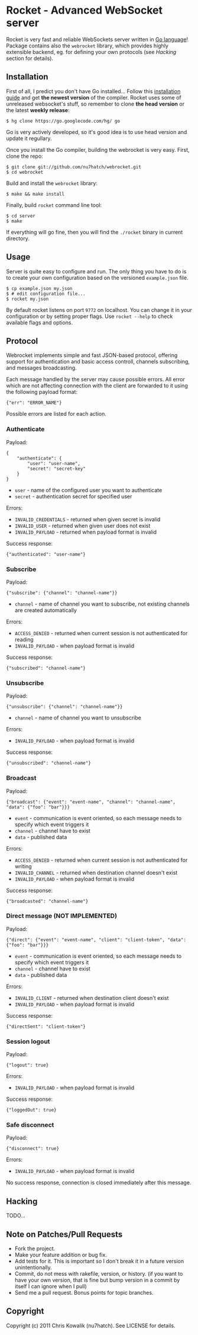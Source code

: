 # Rocket - Advanced WebSocket server

Rocket is very fast and reliable WebSockets server written in [Go language](http://golang.org)!
Package contains also the `webrocket` library, which provides highly extensible
backend, eg. for defining your own protocols (see *Hacking* section for details). 

## Installation

First of all, I predict you don't have Go installed... Follow this 
[installation guide](http://golang.org/doc/install.html) and get **the newest version**
of the compiler. Rocket uses some of unreleased websocket's stuff, so remember to clone
**the head version** or the latest **weekly release**:

    $ hg clone https://go.googlecode.com/hg/ go

Go is very actively developed, so it's good idea is to use head version and update 
it regullary. 

Once you install the Go compiler, building the webrocket is very easy.
First, clone the repo:

    $ git clone git://github.com/nu7hatch/webrocket.git
    $ cd webrocket
	
Build and install the `webrocket` library:
 	
    $ make && make install
	
Finally, build `rocket` command line tool:

    $ cd server
    $ make
	
If everything will go fine, then you will find the `./rocket` binary in current 
directory.

## Usage

Server is quite easy to configure and run. The only thing you have to do
is to create your own configuration based on the versioned `example.json` file. 

    $ cp example.json my.json
    $ # edit configuration file...
    $ rocket my.json

By default rocket listens on port `9772` on localhost. You can change it
in your configuration or by setting proper flags. Use `rocket --help` to 
check available flags and options.

## Protocol

Webrocket implements simple and fast JSON-based protocol, offering support for authentication and
basic access controll, channels subscribing, and messages broadcasting. 

Each message handled by the server may cause possible errors. All error which are not affecting
connection with the client are forwarded to it using the following payload format:

    {"err": "ERROR_NAME"}
	
Possible errors are listed for each action.

### Authenticate

Payload:

    {
	    "authenticate": {
		    "user": "user-name", 
			"secret": "secret-key"
		}
	}

* `user` - name of the configured user you want to authenticate
* `secret` - authentication secret for specified user

Errors:

* `INVALID_CREDENTIALS` - returned when given secret is invalid
* `INVALID_USER` - returned when given user does not exist
* `INVALID_PAYLOAD` - returned when payload format is invalid

Success response:

    {"authenticated": "user-name"}

### Subscribe

Payload:

    {"subscribe": {"channel": "channel-name"}}

* `channel` - name of channel you want to subscribe, not existing channels are created automatically
    
Errors:

* `ACCESS_DENIED` - returned when current session is not authenticated for reading
* `INVALID_PAYLOAD` - when payload format is invalid

Success response:

    {"subscribed": "channel-name"}

### Unsubscribe

Payload:

    {"unsubscribe": {"channel": "channel-name"}}

* `channel` - name of channel you want to unsubscribe

Errors:

* `INVALID_PAYLOAD` - when payload format is invalid

Success response:

    {"unsubscribed": "channel-name"}

### Broadcast

Payload:

    {"broadcast": {"event": "event-name", "channel": "channel-name", "data": {"foo": "bar"}}}

* `event` - communication is event oriented, so each message needs to specify which event triggers it
* `channel` - channel have to exist
* `data` - published data

Errors:

* `ACCESS_DENIED` - returned when current session is not authenticated for writing
* `INVALID_CHANNEL` - returned when destination channel doesn't exist
* `INVALID_PAYLOAD` - when payload format is invalid

Success response:

    {"broadcasted": "channel-name"}

### Direct message (NOT IMPLEMENTED)

Payload:

    {"direct": {"event": "event-name", "client": "client-token", "data": {"foo": "bar"}}}

* `event` - communication is event oriented, so each message needs to specify which event triggers it
* `channel` - channel have to exist
* `data` - published data

Errors:

* `INVALID_CLIENT` - returned when destination client doesn't exist
* `INVALID_PAYLOAD` - when payload format is invalid

Success response:

    {"directSent": "client-token"}

### Session logout

Payload:

    {"logout": true}
    
Errors:

* `INVALID_PAYLOAD` - when payload format is invalid

Success response:

    {"loggedOut": true}
	
### Safe disconnect

Payload:

    {"disconnect": true}

Errors:

* `INVALID_PAYLOAD` - when payload format is invalid

No success response, connection is closed immediately after this message.

## Hacking

TODO...

## Note on Patches/Pull Requests
 
* Fork the project.
* Make your feature addition or bug fix.
* Add tests for it. This is important so I don't break it in a
  future version unintentionally.
* Commit, do not mess with rakefile, version, or history.
  (if you want to have your own version, that is fine but bump version in a commit by itself I can ignore when I pull)
* Send me a pull request. Bonus points for topic branches.

## Copyright

Copyright (c) 2011 Chris Kowalik (nu7hatch). See LICENSE for details.
